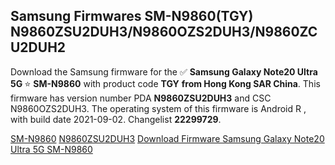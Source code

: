 <h2>Samsung Firmwares SM-N9860(TGY) N9860ZSU2DUH3/N9860OZS2DUH3/N9860ZCU2DUH2</h2>
Download the Samsung firmware for the ✅ <strong>Samsung Galaxy Note20 Ultra 5G </strong> ⭐ <strong>SM-N9860</strong> with product code <strong>TGY</strong> <strong> from Hong Kong SAR China</strong>. This firmware has version number PDA <strong>N9860ZSU2DUH3</strong> and CSC N9860OZS2DUH3. The operating system of this firmware is Android R , with build date 2021-09-02. Changelist <strong>22299729</strong>.


[SM-N9860](https://samfirm.shop/samsung/model/SM-N9860)
[N9860ZSU2DUH3](https://samfirm.shop/samsung/pda/N9860ZSU2DUH3)
[Download Firmware Samsung Galaxy Note20 Ultra 5G SM-N9860](https://samfirm.shop/samsung/firmware/451162)
